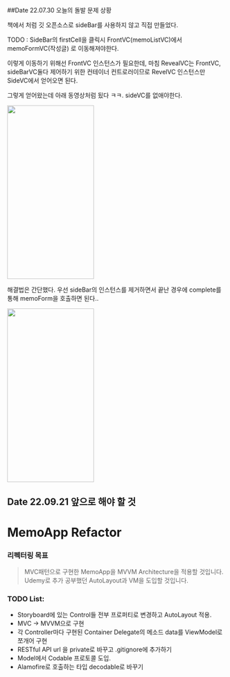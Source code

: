 ##Date 22.07.30 오늘의 돌발 문제 상황

책에서 처럼 깃 오픈소스로 sideBar를 사용하지 않고 직접 만들었다.

TODO : SideBar의 firstCell을 클릭시 FrontVC(memoListVC)에서 memoFormVC(작성글) 로 이동해져야한다.

이렇게 이동하기 위해선 FrontVC 인스턴스가 필요한데, 마침 RevealVC는 FrontVC, sideBarVC둘다 제어하기 위한 컨테이너 컨트로러이므로 RevelVC 인스턴스만 SideVC에서 얻어오면 된다.

그렇게 얻어왔는데 아래 동영상처럼 됬다 ㅋㅋ. sideVC를 없애야한다.

<img src="https://user-images.githubusercontent.com/96910404/181824739-bfa97ad0-1375-4d82-9226-68b71efe3c5b.gif"  width="200" height="400"/>

해결법은 간단했다. 우선 sideBar의 인스턴스를 제거하면서 끝난 경우에 complete를 통해 memoForm을 호출하면 된다..

<img src="https://user-images.githubusercontent.com/96910404/181827527-bd3a1c14-3d6e-4f23-986d-f16010284ce7.gif"  width="200" height="400"/>

## Date 22.09.21 앞으로 해야 할 것

# MemoApp Refactor

### 리펙터링 목표
 
> MVC패턴으로 구현한 MemoApp을 MVVM Architecture을 적용할 것입니다.
> Udemy로 추가 공부했던 AutoLayout과 VM을 도입할 것입니다.

### TODO List:

- Storyboard에 있는 Control들 전부 프로퍼티로 변경하고 AutoLayout 적용.
- MVC -> MVVM으로 구현
- 각 Controller마다 구현된 Container Delegate의 메소드 data를 ViewModel로 쪼개어 구현
- RESTful API url 을 private로 바꾸고 .gitignore에 추가하기
- Model에서 Codable 프로토콜 도입.
- Alamofire로 호출하는 타입 decodable로 바꾸기

